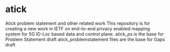 # atick
Atick problem statement and other related work
This repository is for creating a new work in IETF on end-to-end privacy enabled mapping system 
for 5G ID-Loc based data and control plane.
atick_ps is the base for Problem Statement draft
atick_problemstatement files are the base for Gaps draft
